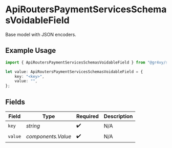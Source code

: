 # ApiRoutersPaymentServicesSchemasVoidableField

Base model with JSON encoders.

## Example Usage

```typescript
import { ApiRoutersPaymentServicesSchemasVoidableField } from "@gr4vy/sdk/models/components";

let value: ApiRoutersPaymentServicesSchemasVoidableField = {
    key: "<key>",
    value: "",
};
```

## Fields

| Field              | Type               | Required           | Description        |
| ------------------ | ------------------ | ------------------ | ------------------ |
| `key`              | *string*           | :heavy_check_mark: | N/A                |
| `value`            | *components.Value* | :heavy_check_mark: | N/A                |